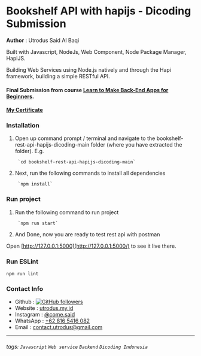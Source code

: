 # Bookshelf API with hapijs - Dicoding Submission
**Author** : Utrodus Said Al Baqi

Built with Javascript, NodeJs, Web Component, Node Package Manager, HapiJS.

Building Web Services using Node.js natively and through the Hapi framework, building a simple RESTful API.

#### Final Submission from course [Learn to Make Back-End Apps for Beginners](https://www.dicoding.com/academies/261).
#### [My Certificate](https://www.dicoding.com/certificates/EYX4RENDOXDL) 

### Installation

1. Open up command prompt / terminal and navigate to the bookshelf-rest-api-hapijs-dicoding-main folder (where you have extracted the folder). E.g.

		`cd bookshelf-rest-api-hapijs-dicoding-main`

2. Next, run the following commands to install all dependencies

		`npm install`


### Run project

1. Run the following command to run project

		`npm run start`

2. And Done, now you are ready to test rest api with postman
	
Open  [http://127.0.0.1:5000](http://127.0.0.1:5000/)  to see it live there.

### Run ESLint 

`npm run lint`

### Contact Info
- Github : [![GitHub followers](https://img.shields.io/github/followers/utrodus.svg?style=social&label=Follow&maxAge=2592000)](https://github.com/utrodus?tab=followers) 
- Website : [utrodus.my.id](utrodus.my.id)
- Instagram : [@come.said](https://www.instagram.com/utrodus)
- WhatsApp : [+62 816 5416 082](https://wa.me/628165416082)
- Email : [contact.utrodus@gmail.com](mailto:contact.utrodus@gmail.com)

---

###### tags: `Javascript` `Web service` `Backend` `Dicoding Indonesia`
